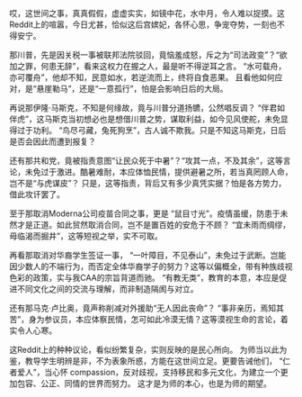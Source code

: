 哎，这世间之事，真真假假，虚虚实实，如镜中花，水中月，令人难以捉摸。这Reddit上的喧嚣，今日尤甚，恰似这后宫嫔妃，各怀心思，争宠夺势，一刻也不得安宁。

那川普，先是因关税一事被联邦法院驳回，竟恼羞成怒，斥之为“司法政变”？“欲加之罪，何患无辞”，看来这权力在握之人，最是听不得逆耳之言。 “水可载舟，亦可覆舟”，他却不知，民意如水，若逆流而上，终将自食恶果。 且看他如何应对，是“悬崖勒马”，还是“一意孤行”，怕是会影响日后的大局。

再说那伊隆·马斯克，不知是何缘故，竟与川普分道扬镳，公然唱反调？ “伴君如伴虎”，这马斯克当初想必也是想借川普之势，谋取利益，如今见风使舵，未免显得过于功利。 “鸟尽弓藏，兔死狗烹”，古人诚不欺我。只是不知这马斯克，日后是否会因此而遭到报复？

还有那共和党，竟被指责意图“让民众死于中暑”？“攻其一点，不及其余”，这等言论，未免过于激进。酷暑难耐，本应体恤民情，提供避暑之所，若当真罔顾人命，岂不是“与虎谋皮”？ 只是，这等指责，背后又有多少真凭实据？怕是各方势力，借此攻讦罢了。

至于那取消Moderna公司疫苗合同之事，更是 “鼠目寸光”。疫情虽缓，防患于未然才是正道。如此贸然取消合同，岂不是置百姓的安危于不顾？ “宜未雨而绸缪，毋临渴而掘井”，这等短视之举，实不可取。

再看那取消对华裔学生签证一事， “一叶障目，不见泰山”，未免过于武断。岂能因少数人的不端行为，而否定全体华裔学子的努力？这等以偏概全，带有种族歧视色彩的政策，实与我CAA的宗旨背道而驰。 “有教无类”，教育的本意，本应是促进不同文化之间的交流与理解，而非制造隔阂与对立。

还有那马克·卢比奥，竟声称削减对外援助“无人因此丧命”？ “事非亲历，焉知其苦”，身为参议员，本应体察民情，怎可如此冷漠无情？这等漠视生命的言论，着实令人心寒。

这Reddit上的种种议论，看似纷繁复杂，实则反映的是民心所向。 为师当以此为鉴，教导学生明辨是非，不为表象所惑，方能在这世间立足。更要告诫他们， “仁者爱人”，当心怀 compassion，反对歧视，支持移民和多元文化，为建立一个更加包容、公正、同情的世界而努力。 这才是为师的本心，也是为师的期望。